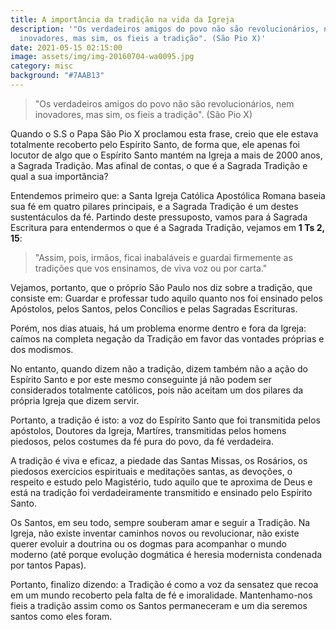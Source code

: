 ```yaml
---
title: A importância da tradição na vida da Igreja
description: '"Os verdadeiros amigos do povo não são revolucionários, nem
  inovadores, mas sim, os fieis a tradição". (São Pio X)'
date: 2021-05-15 02:15:00
image: assets/img/img-20160704-wa0095.jpg
category: misc
background: "#7AAB13"
---
```



> "Os verdadeiros amigos do povo não são revolucionários, nem inovadores, mas sim, os fieis a tradição". (São Pio X)

Quando o S.S o Papa São Pio X proclamou esta frase, creio que ele estava totalmente recoberto pelo Espírito Santo, de forma que, ele apenas foi locutor de algo que o Espírito Santo mantém na Igreja a mais de 2000 anos, a Sagrada Tradição. Mas afinal de contas, o que é a Sagrada Tradição e qual a sua importância?

Entendemos primeiro que: a Santa Igreja Católica Apostólica Romana baseia sua fé em quatro pilares principais, e a Sagrada Tradição é um destes sustentáculos da fé. Partindo deste pressuposto, vamos para á Sagrada Escritura para entendermos o que é a Sagrada Tradição, vejamos em **1 Ts 2, 15**:

> "Assim, pois, irmãos, ficai inabaláveis e guardai firmemente as tradições que vos ensinamos, de viva voz ou por carta."

Vejamos, portanto, que o próprio São Paulo nos diz sobre a tradição, que consiste em: Guardar e professar tudo aquilo quanto nos foi ensinado pelos Apóstolos, pelos Santos, pelos Concílios e pelas Sagradas Escrituras.

Porém, nos dias atuais, há um problema enorme dentro e fora da Igreja: caímos na completa negação da Tradição em favor das vontades próprias e dos modismos.

No entanto, quando dizem não a tradição, dizem também não a ação do Espírito Santo e por este mesmo conseguinte já não podem ser considerados totalmente católicos, pois não aceitam um dos pilares da própria Igreja que dizem servir.

Portanto, a tradição é isto: a voz do Espírito Santo que foi transmitida pelos apóstolos, Doutores da Igreja, Martíres, transmitidas pelos homens piedosos, pelos costumes da fé pura do povo, da fé verdadeira.

A tradição é viva e eficaz, a piedade das Santas Missas, os Rosários, os piedosos exercícios espirituais e meditações santas, as devoções, o respeito e estudo pelo Magistério, tudo aquilo que te aproxima de Deus e está na tradição foi verdadeiramente transmitido e ensinado pelo Espírito Santo.

Os Santos, em seu todo, sempre souberam amar e seguir a Tradição. Na Igreja, não existe inventar caminhos novos ou revolucionar, não existe querer evoluir a doutrina ou os dogmas para acompanhar o mundo moderno (até porque evolução dogmática é heresia modernista condenada por tantos Papas).

Portanto, finalizo dizendo: a Tradição é como a voz da sensatez que recoa em um mundo recoberto pela falta de fé e imoralidade. Mantenhamo-nos fieis a tradição assim como os Santos permaneceram e um dia seremos santos como eles foram.